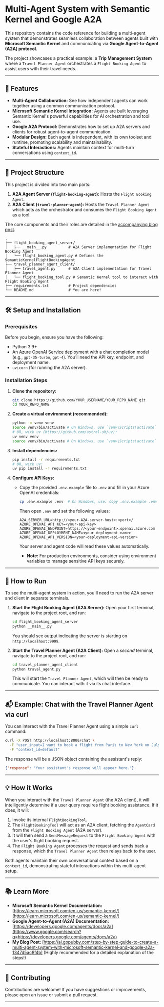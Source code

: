 # Multi-Agent System with Semantic Kernel and Google A2A

This repository contains the code reference for building a multi-agent system that demonstrates seamless collaboration between agents built with **Microsoft Semantic Kernel** and communicating via **Google Agent-to-Agent (A2A) protocol**.

The project showcases a practical example: a **Trip Management System** where a `Travel Planner Agent` orchestrates a `Flight Booking Agent` to assist users with their travel needs.

-----

## 🌟 Features

  * **Multi-Agent Collaboration:** See how independent agents can work together using a common communication protocol.
  * **Microsoft Semantic Kernel Integration:** Agents are built leveraging Semantic Kernel's powerful capabilities for AI orchestration and tool use.
  * **Google A2A Protocol:** Demonstrates how to set up A2A servers and clients for robust agent-to-agent communication.
  * **Modular Design:** Each agent is independent, with its own toolset and runtime, promoting scalability and maintainability.
  * **Stateful Interactions:** Agents maintain context for multi-turn conversations using `context_id`.

-----

## 🚀 Project Structure

This project is divided into two main parts:

1.  **A2A Agent Server (`flight-booking-agent`):** Hosts the `Flight Booking Agent`.
2.  **A2A Client (`travel-planner-agent`):** Hosts the `Travel Planner Agent` which acts as the orchestrator and consumes the `Flight Booking Agent` as a tool.

The core components and their roles are detailed in the [accompanying blog post](https://www.google.com/search?q=YOUR_BLOG_POST_LINK_HERE).

```
.
├── flight_booking_agent_server/
│   ├── __main__.py          # A2A Server implementation for Flight Booking Agent
│   └── flight_booking_agent.py # Defines the SemanticKernelFlightBookingAgent
├── travel_planner_agent_client/
│   ├── travel_agent.py      # A2A Client implementation for Travel Planner Agent
│   └── flight_booking_tool.py # Semantic Kernel tool to interact with Flight Booking Agent
├── requirements.txt         # Project dependencies
└── README.md                # You are here!
```

-----

## 🛠️ Setup and Installation

### Prerequisites

Before you begin, ensure you have the following:

  * Python 3.9+
  * An Azure OpenAI Service deployment with a chat completion model (e.g., `gpt-35-turbo`, `gpt-4`). You'll need the API key, endpoint, and deployment name.
  * `uvicorn` (for running the A2A server).

### Installation Steps

1.  **Clone the repository:**

    ```bash
    git clone https://github.com/YOUR_USERNAME/YOUR_REPO_NAME.git
    cd YOUR_REPO_NAME
    ```

2.  **Create a virtual environment (recommended):**

    ```bash
    python -m venv venv
    source venv/bin/activate # On Windows, use `venv\Scripts\activate`
    # OR, with uv (https://github.com/astral-sh/uv):
    uv venv venv
    source venv/bin/activate # On Windows, use `venv\Scripts\activate`
    ```

3.  **Install dependencies:**

    ```bash
    pip install -r requirements.txt
    # OR, with uv:
    uv pip install -r requirements.txt
    ```

4.  **Configure API Keys:**

    * Copy the provided `.env.example` file to `.env` and fill in your Azure OpenAI credentials:

      ```bash
      cp .env.example .env  # On Windows, use: copy .env.example .env
      ```

      Then open `.env` and set the following values:

      ```env
      A2A_SERVER_URL=http://<your-A2A-server-host>:<port>/
      AZURE_OPENAI_API_KEY=<your-api-key>
      AZURE_OPENAI_ENDPOINT=https://<your-endpoint>.openai.azure.com
      AZURE_OPENAI_DEPLOYMENT_NAME=<your-deployment-name>
      AZURE_OPENAI_API_VERSION=<your-deployment-api-version>
      ```

      Your server and agent code will read these values automatically.

       * **Note:** For production environments, consider using environment variables to manage sensitive API keys securely.

-----

## 🏃 How to Run

To see the multi-agent system in action, you'll need to run the A2A server and client in separate terminals.

1.  **Start the Flight Booking Agent (A2A Server):**
    Open your first terminal, navigate to the project root, and run:

    ```bash
    cd flight_booking_agent_server
    python __main__.py
    ```

    You should see output indicating the server is starting on `http://localhost:9999`.

2.  **Start the Travel Planner Agent (A2A Client):**
    Open a *second* terminal, navigate to the project root, and run:

    ```bash
    cd travel_planner_agent_client
    python travel_agent.py
    ```

    This will start the `Travel Planner Agent`, which will then be ready to communicate. You can interact with it via its chat interface.

-----

## 📬 Example: Chat with the Travel Planner Agent via curl

You can interact with the Travel Planner Agent using a simple `curl` command:

```bash
curl -X POST http://localhost:8000/chat \
  -F "user_input=I want to book a flight from Paris to New York on July 10th." \
  -F "context_id=default"
```

The response will be a JSON object containing the assistant's reply:

```json
{"response": "Your assistant's response will appear here."}
```

-----

## 💡 How it Works

When you interact with the `Travel Planner Agent` (the A2A client), it will intelligently determine if a user query requires flight booking assistance. If it does, it will:

1.  Invoke its internal `FlightBookingTool`.
2.  The `FlightBookingTool` will act as an A2A client, fetching the `AgentCard` from the `Flight Booking Agent` (A2A server).
3.  It will then send a `SendMessageRequest` to the `Flight Booking Agent` with the user's flight booking request.
4.  The `Flight Booking Agent` processes the request and sends back a response, which the `Travel Planner Agent` then relays back to the user.

Both agents maintain their own conversational context based on a `context_id`, demonstrating stateful interactions within this multi-agent setup.

-----

## 📚 Learn More

  * **Microsoft Semantic Kernel Documentation:** [https://learn.microsoft.com/en-us/semantic-kernel/](https://learn.microsoft.com/en-us/semantic-kernel/)
  * **Google Agent-to-Agent (A2A) Documentation:** [https://developers.google.com/agents/docs/a2a](https://www.google.com/search?q=https://developers.google.com/agents/docs/a2a)
  * **My Blog Post:** [https://ai.gopubby.com/step-by-step-guide-to-create-a-multi-agent-system-with-microsoft-semantic-kernel-and-google-a2a-1347d5ac8f4b] (Highly recommended for a detailed explanation of the steps\!)

-----

## 🙏 Contributing

Contributions are welcome\! If you have suggestions or improvements, please open an issue or submit a pull request.

-----
